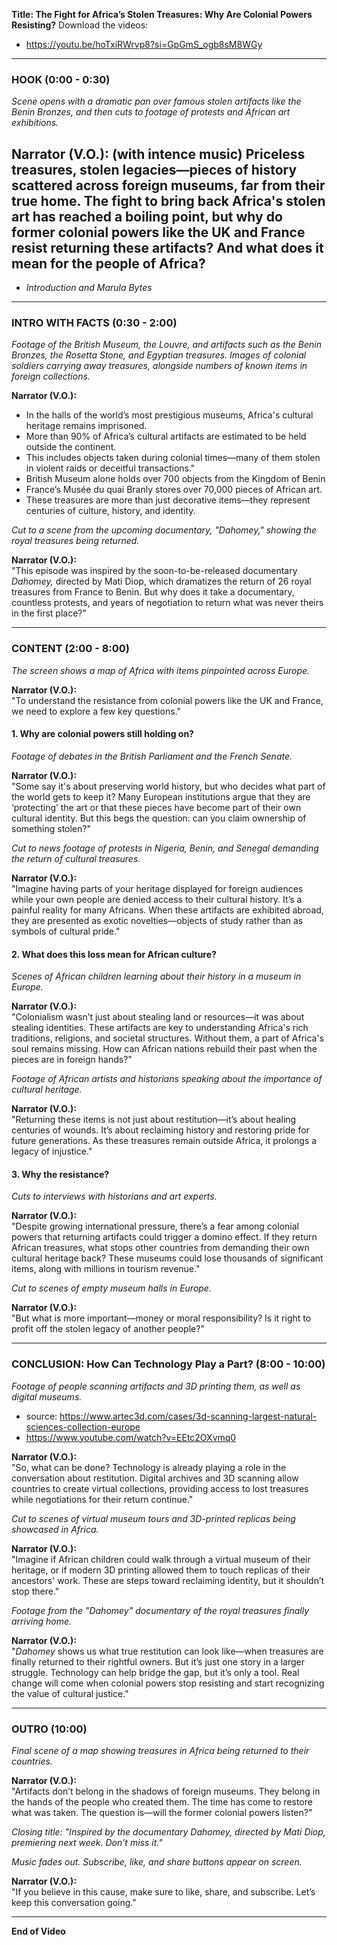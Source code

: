 **Title: The Fight for Africa’s Stolen Treasures: Why Are Colonial Powers Resisting?**
Download the videos: 
- https://youtu.be/hoTxiRWrvp8?si=GpGmS_ogb8sM8WGy
---

### **HOOK (0:00 - 0:30)**

*Scene opens with a dramatic pan over famous stolen artifacts like the Benin Bronzes, and then cuts to footage of protests and African art exhibitions.*

**Narrator (V.O.):**
(with intence music)
Priceless treasures, stolen legacies—pieces of history scattered across foreign museums, far from their true home. The fight to bring back Africa's stolen art has reached a boiling point, but why do former colonial powers like the UK and France resist returning these artifacts? And what does it mean for the people of Africa? 
---
- *Introduction and Marula Bytes*
---
### **INTRO WITH FACTS (0:30 - 2:00)**

*Footage of the British Museum, the Louvre, and artifacts such as the Benin Bronzes, the Rosetta Stone, and Egyptian treasures.*
*Images of colonial soldiers carrying away treasures, alongside numbers of known items in foreign collections.*

**Narrator (V.O.):**  
- In the halls of the world’s most prestigious museums, Africa's cultural heritage remains imprisoned. 
- More than 90% of Africa’s cultural artifacts are estimated to be held outside the continent.
- This includes objects taken during colonial times—many of them stolen in violent raids or deceitful transactions."
- British Museum alone holds over 700 objects from the Kingdom of Benin
- France’s Musée du quai Branly stores over 70,000 pieces of African art.
- These treasures are more than just decorative items—they represent centuries of culture, history, and identity.

*Cut to a scene from the upcoming documentary, "Dahomey," showing the royal treasures being returned.*

**Narrator (V.O.):**  
"This episode was inspired by the soon-to-be-released documentary *Dahomey,* directed by Mati Diop, which dramatizes the return of 26 royal treasures from France to Benin. But why does it take a documentary, countless protests, and years of negotiation to return what was never theirs in the first place?"

---

### **CONTENT (2:00 - 8:00)**

*The screen shows a map of Africa with items pinpointed across Europe.*

**Narrator (V.O.):**  
"To understand the resistance from colonial powers like the UK and France, we need to explore a few key questions."

#### **1. Why are colonial powers still holding on?**

*Footage of debates in the British Parliament and the French Senate.*

**Narrator (V.O.):**  
"Some say it's about preserving world history, but who decides what part of the world gets to keep it? Many European institutions argue that they are ‘protecting’ the art or that these pieces have become part of their own cultural identity. But this begs the question: can you claim ownership of something stolen?"

*Cut to news footage of protests in Nigeria, Benin, and Senegal demanding the return of cultural treasures.*

**Narrator (V.O.):**  
"Imagine having parts of your heritage displayed for foreign audiences while your own people are denied access to their cultural history. It’s a painful reality for many Africans. When these artifacts are exhibited abroad, they are presented as exotic novelties—objects of study rather than as symbols of cultural pride."

#### **2. What does this loss mean for African culture?**

*Scenes of African children learning about their history in a museum in Europe.*

**Narrator (V.O.):**  
"Colonialism wasn’t just about stealing land or resources—it was about stealing identities. These artifacts are key to understanding Africa's rich traditions, religions, and societal structures. Without them, a part of Africa's soul remains missing. How can African nations rebuild their past when the pieces are in foreign hands?"

*Footage of African artists and historians speaking about the importance of cultural heritage.*

**Narrator (V.O.):**  
"Returning these items is not just about restitution—it’s about healing centuries of wounds. It’s about reclaiming history and restoring pride for future generations. As these treasures remain outside Africa, it prolongs a legacy of injustice."

#### **3. Why the resistance?**

*Cuts to interviews with historians and art experts.*

**Narrator (V.O.):**  
"Despite growing international pressure, there’s a fear among colonial powers that returning artifacts could trigger a domino effect. If they return African treasures, what stops other countries from demanding their own cultural heritage back? These museums could lose thousands of significant items, along with millions in tourism revenue."

*Cut to scenes of empty museum halls in Europe.*

**Narrator (V.O.):**  
"But what is more important—money or moral responsibility? Is it right to profit off the stolen legacy of another people?"

---

### **CONCLUSION: How Can Technology Play a Part? (8:00 - 10:00)**

*Footage of people scanning artifacts and 3D printing them, as well as digital museums.*
- source: https://www.artec3d.com/cases/3d-scanning-largest-natural-sciences-collection-europe
- https://www.youtube.com/watch?v=EEtc2OXvmq0

**Narrator (V.O.):**  
"So, what can be done? Technology is already playing a role in the conversation about restitution. Digital archives and 3D scanning allow countries to create virtual collections, providing access to lost treasures while negotiations for their return continue."

*Cut to scenes of virtual museum tours and 3D-printed replicas being showcased in Africa.*

**Narrator (V.O.):**  
"Imagine if African children could walk through a virtual museum of their heritage, or if modern 3D printing allowed them to touch replicas of their ancestors' work. These are steps toward reclaiming identity, but it shouldn’t stop there."

*Footage from the "Dahomey" documentary of the royal treasures finally arriving home.*

**Narrator (V.O.):**  
"*Dahomey* shows us what true restitution can look like—when treasures are finally returned to their rightful owners. But it’s just one story in a larger struggle. Technology can help bridge the gap, but it’s only a tool. Real change will come when colonial powers stop resisting and start recognizing the value of cultural justice."

---

### **OUTRO (10:00)**

*Final scene of a map showing treasures in Africa being returned to their countries.*

**Narrator (V.O.):**  
"Artifacts don’t belong in the shadows of foreign museums. They belong in the hands of the people who created them. The time has come to restore what was taken. The question is—will the former colonial powers listen?"

*Closing title: "Inspired by the documentary *Dahomey*, directed by Mati Diop, premiering next week. Don’t miss it."*

*Music fades out. Subscribe, like, and share buttons appear on screen.*

**Narrator (V.O.):**  
"If you believe in this cause, make sure to like, share, and subscribe. Let’s keep this conversation going."

---

**End of Video**
